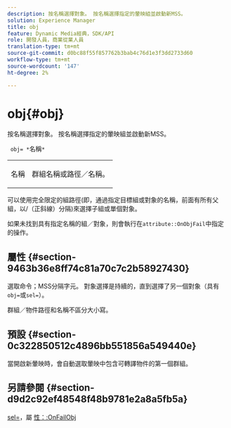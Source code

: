 ```yaml
---
description: 按名稱選擇對象。 按名稱選擇指定的暈映組並啟動新MSS。
solution: Experience Manager
title: obj
feature: Dynamic Media經典，SDK/API
role: 開發人員，商業從業人員
translation-type: tm+mt
source-git-commit: d0bc88f55f857762b3bab4c76d1e3f3dd2733d60
workflow-type: tm+mt
source-wordcount: '147'
ht-degree: 2%

---
```



# obj{#obj}

按名稱選擇對象。 按名稱選擇指定的暈映組並啟動新MSS。

` obj= *`名稱`*`

<table id="simpletable_6E0DA6CBCDCF4CDDAFA5A4C38E0D5FC5"> 
 <tr class="strow"> 
  <td class="stentry"> <p> <span class="codeph"> <span class="varname"> 名稱  </span> </span> </p> </td> 
  <td class="stentry"> <p>群組名稱或路徑／名稱。 </p> </td> 
 </tr> 
</table>

可以使用完全限定的組路徑(即，通過指定目標組或對象的名稱，前面有所有父組，以/（正斜線）分隔)來選擇子組或單個對象。

如果未找到具有指定名稱的組／對象，則會執行在`attribute::OnObjFail`中指定的操作。

## 屬性 {#section-9463b36e8ff74c81a70c7c2b58927430}

選取命令；MSS分隔字元。 對象選擇是持續的，直到選擇了另一個對象（具有`obj=`或`sel=`）。

群組／物件路徑和名稱不區分大小寫。

## 預設 {#section-0c322850512c4896bb551856a549440e}

當開啟新暈映時，會自動選取暈映中包含可轉譯物件的第一個群組。

## 另請參閱 {#section-d9d2c92ef48548f48b9781e2a8a5fb5a}

[sel=](../../../../../ir-api/http-protocol/image-rendering-api-ref/c-ir-http-protocol-ref/c-ir-http-protocol-command-reference/r-ir-sel.md#reference-01322c58d414481385c29fcdd27a090b)，屬 [性：:OnFailObj](../../../../../ir-api/material-cat/image-rendering-api-ref/c-ir-material-catalog/c-ir-attributes-reference/r-ir-onfailobj.md#reference-4c6ba90418e84da5831f8573bbbf2c8d)

